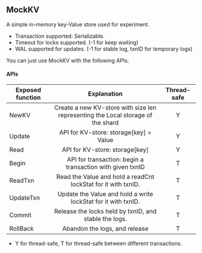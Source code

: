 ## MockKV

A simple in-memory key-Value store used for experiment.

- Transaction supported: Serializable.
- Timeout for locks supported. (-1 for keep waiting)
- WAL supported for updates. (-1 for stable log, txnID for temporary logs)

You can just use MockKV with the following APIs.

#### APIs

| Exposed function |                         Explanation                          | Thread-safe |
| ---------------- | :----------------------------------------------------------: | :---------: |
| NewKV            | Create a new KV-store with size len representing the Local storage of the shard |      Y      |
| Update           |           API for KV-store: storage[key] = Value           |      Y      |
| Read             |               API for KV-store: storage[key]               |      Y      |
| Begin            | API for transaction: begin a transaction with given txnID  |      T      |
| ReadTxn          |   Read the Value and hold a readCnt lockStat for it with txnID.   |      T      |
| UpdateTxn        | Update the Value and hold a write lockStat for it with txnID.  |      T      |
| Commit           |   Release the locks held by txnID, and stable the logs.    |      T      |
| RollBack         |                Abandon the logs, and release                 |      T      |

- Y for thread-safe, T for thread-safe between different transactions.
